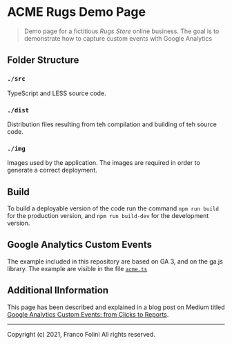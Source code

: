 # ACME Rugs Demo Page
> Demo page for a fictitious _Rugs Store_ online business. The goal is to demonstrate how to capture custom events with Google Analytics

## Folder Structure

### `./src`
TypeScript and LESS source code.

### `./dist`
Distribution files resulting from teh compilation and building of teh source code. 

### `./img`
Images used by the application. The images are required in order to generate a correct deployment.

## Build
To build a deployable version of the code run the command `npm run build` for the production version, and `npm run build-dev` for the development version.

## Google Analytics Custom Events
The example included in this repository are based on GA 3, and on the ga.js library. The example are visible in the file [`acme.ts`](./src/acme.ts)

## Additional lInformation
This page has been described and explained in a blog post on Medium titled [Google Analytics Custom Events: from Clicks to Reports](https://folini.medium.com/google-analytics-custom-events-from-clicks-to-reports-beb274a95f3e).

---
Copyright (c) 2021, Franco Folini
All rights reserved.

